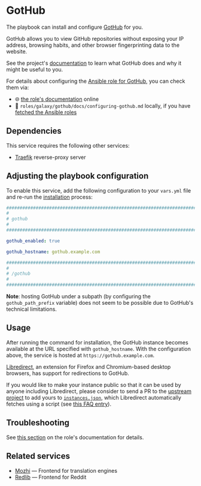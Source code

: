 <!--
SPDX-FileCopyrightText: 2020 - 2024 MDAD project contributors
SPDX-FileCopyrightText: 2020 - 2024 Slavi Pantaleev
SPDX-FileCopyrightText: 2020 Aaron Raimist
SPDX-FileCopyrightText: 2020 Chris van Dijk
SPDX-FileCopyrightText: 2020 Dominik Zajac
SPDX-FileCopyrightText: 2020 Mickaël Cornière
SPDX-FileCopyrightText: 2022 François Darveau
SPDX-FileCopyrightText: 2022 Julian Foad
SPDX-FileCopyrightText: 2022 Warren Bailey
SPDX-FileCopyrightText: 2023 Antonis Christofides
SPDX-FileCopyrightText: 2023 Felix Stupp
SPDX-FileCopyrightText: 2023 Julian-Samuel Gebühr
SPDX-FileCopyrightText: 2023 Pierre 'McFly' Marty
SPDX-FileCopyrightText: 2024 - 2025 Suguru Hirahara

SPDX-License-Identifier: AGPL-3.0-or-later
-->

# GotHub

The playbook can install and configure [GotHub](https://codeberg.org/gothub/gothub) for you.

GotHub allows you to view GitHub repositories without exposing your IP address, browsing habits, and other browser fingerprinting data to the website.

See the project's [documentation](https://codeberg.org/gothub/gothub/src/branch/dev/README.md) to learn what GotHub does and why it might be useful to you.

For details about configuring the [Ansible role for GotHub](https://codeberg.org/acioustick/ansible-role-gothub), you can check them via:
- 🌐 [the role's documentation](https://codeberg.org/acioustick/ansible-role-gothub/src/branch/master/docs/configuring-gothub.md) online
- 📁 `roles/galaxy/gothub/docs/configuring-gothub.md` locally, if you have [fetched the Ansible roles](../installing.md)

## Dependencies

This service requires the following other services:

- [Traefik](traefik.md) reverse-proxy server

## Adjusting the playbook configuration

To enable this service, add the following configuration to your `vars.yml` file and re-run the [installation](../installing.md) process:

```yaml
########################################################################
#                                                                      #
# gothub                                                               #
#                                                                      #
########################################################################

gothub_enabled: true

gothub_hostname: gothub.example.com

########################################################################
#                                                                      #
# /gothub                                                              #
#                                                                      #
########################################################################
```

**Note**: hosting GotHub under a subpath (by configuring the `gothub_path_prefix` variable) does not seem to be possible due to GotHub's technical limitations.

## Usage

After running the command for installation, the GotHub instance becomes available at the URL specified with `gothub_hostname`. With the configuration above, the service is hosted at `https://gothub.example.com`.

[Libredirect](https://libredirect.github.io/), an extension for Firefox and Chromium-based desktop browsers, has support for redirections to GotHub.

If you would like to make your instance public so that it can be used by anyone including Libredirect, please consider to send a PR to the [upstream project](https://codeberg.org/gothub/gothub-instances) to add yours to [`instances.json`](https://codeberg.org/gothub/gothub-instances/src/branch/master/instances.json), which Libredirect automatically fetches using a script (see [this FAQ entry](https://libredirect.github.io/faq.html#where_the_hell_are_those_instances_coming_from)).

## Troubleshooting

See [this section](https://codeberg.org/acioustick/ansible-role-gothub/src/branch/master/docs/configuring-gothub.md#troubleshooting) on the role's documentation for details.

## Related services

- [Mozhi](mozhi.md) — Frontend for translation engines
- [Redlib](redlib.md) — Frontend for Reddit
